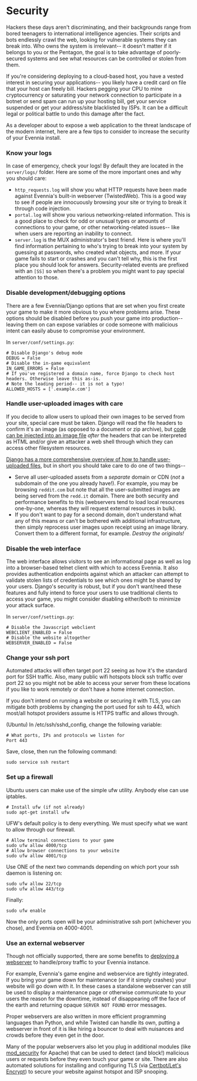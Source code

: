 # Security

Hackers these days aren't discriminating, and their backgrounds range from bored teenagers to international intelligence agencies. Their scripts and bots endlessly crawl the web, looking for vulnerable systems they can break into. Who owns the system is irrelevant-- it doesn't matter if it belongs to you or the Pentagon, the goal is to take advantage of poorly-secured systems and see what resources can be controlled or stolen from them.

If you're considering deploying to a cloud-based host, you have a vested interest in securing your applications-- you likely have a credit card on file that your host can freely bill. Hackers pegging your CPU to mine cryptocurrency or saturating your network connection to participate in a botnet or send spam can run up your hosting bill, get your service suspended or get your address/site blacklisted by ISPs. It can be a difficult legal or political battle to undo this damage after the fact.

As a developer about to expose a web application to the threat landscape of the modern internet, here are a few tips to consider to increase the security of your Evennia install.

### Know your logs
In case of emergency, check your logs! By default they are located in the `server/logs/` folder. Here are some of the more important ones and why you should care:

* `http_requests.log` will show you what HTTP requests have been made against Evennia's built-in webserver (TwistedWeb). This is a good way to see if people are innocuously browsing your site or trying to break it through code injection.
* `portal.log` will show you various networking-related information. This is a good place to check for odd or unusual types or amounts of connections to your game, or other networking-related issues-- like when users are reporting an inability to connect.
* `server.log` is the MUX administrator's best friend. Here is where you'll find information pertaining to who's trying to break into your system by guessing at passwords, who created what objects, and more. If your game fails to start or crashes and you can't tell why, this is the first place you should look for answers. Security-related events are prefixed with an `[SS]` so when there's a problem you might want to pay special attention to those.

### Disable development/debugging options
There are a few Evennia/Django options that are set when you first create your game to make it more obvious to you where problems arise. These options should be disabled before you push your game into production-- leaving them on can expose variables or code someone with malicious intent can easily abuse to compromise your environment.

In `server/conf/settings.py`:

    # Disable Django's debug mode
    DEBUG = False
    # Disable the in-game equivalent
    IN_GAME_ERRORS = False
    # If you've registered a domain name, force Django to check host headers. Otherwise leave this as-is.
    # Note the leading period-- it is not a typo!
    ALLOWED_HOSTS = ['.example.com']

### Handle user-uploaded images with care
If you decide to allow users to upload their own images to be served from your site, special care must be taken. Django will read the file headers to confirm it's an image (as opposed to a document or zip archive), but [code can be injected into an image file](https://insinuator.net/2014/05/django-image-validation-vulnerability/) *after* the headers that can be interpreted as HTML and/or give an attacker a web shell through which they can access other filesystem resources.

[Django has a more comprehensive overview of how to handle user-uploaded files](https://docs.djangoproject.com/en/dev/topics/security/#user-uploaded-content-security), but in short you should take care to do one of two things--

* Serve all user-uploaded assets from a *separate* domain or CDN (*not* a subdomain of the one you already have!). For example, you may be browsing `reddit.com` but note that all the user-submitted images are being served from the `redd.it` domain. There are both security and performance benefits to this (webservers tend to load local resources one-by-one, whereas they will request external resources in bulk).
* If you don't want to pay for a second domain, don't understand what any of this means or can't be bothered with additional infrastructure, then simply reprocess user images upon receipt using an image library. Convert them to a different format, for example. *Destroy the originals!*

### Disable the web interface
The web interface allows visitors to see an informational page as well as log into a browser-based
telnet client with which to access Evennia. It also provides authentication endpoints against which an attacker can attempt to validate stolen lists of credentials to see which ones might be shared by your users. Django's security is robust, but if you don't want/need these features and fully intend to force your users to use traditional clients to access your game, you might consider disabling either/both to minimize your attack surface.

In `server/conf/settings.py`:

    # Disable the Javascript webclient
    WEBCLIENT_ENABLED = False
    # Disable the website altogether
    WEBSERVER_ENABLED = False

### Change your ssh port
Automated attacks will often target port 22 seeing as how it's the standard port for SSH traffic. Also,
many public wifi hotspots block ssh traffic over port 22 so you might not be able to access your
server from these locations if you like to work remotely or don't have a home internet connection.

If you don't intend on running a website or securing it with TLS, you can mitigate both problems by changing the port used for ssh to 443, which most/all hotspot providers assume is HTTPS traffic and allows through.

(Ubuntu) In /etc/ssh/sshd_config, change the following variable:

    # What ports, IPs and protocols we listen for
    Port 443

Save, close, then run the following command:

    sudo service ssh restart

### Set up a firewall
Ubuntu users can make use of the simple ufw utility. Anybody else can use iptables.
    
    # Install ufw (if not already)
    sudo apt-get install ufw

UFW's default policy is to deny everything. We must specify what we want to allow through our firewall.

    # Allow terminal connections to your game
    sudo ufw allow 4000/tcp
    # Allow browser connections to your website
    sudo ufw allow 4001/tcp

Use ONE of the next two commands depending on which port your ssh daemon is listening on:

    sudo ufw allow 22/tcp
    sudo ufw allow 443/tcp

Finally:

    sudo ufw enable

Now the only ports open will be your administrative ssh port (whichever you chose), and Evennia on 4000-4001.

### Use an external webserver
Though not officially supported, there are some benefits to [deploying a webserver](https://github.com/evennia/evennia/wiki/Apache-Config) to handle/proxy traffic to your Evennia instance.

For example, Evennia's game engine and webservice are tightly integrated. If you bring your game down for maintenance (or if it simply crashes) your website will go down with it. In these cases a standalone webserver can still be used to display a maintenance page or otherwise communicate to your users the reason for the downtime, instead of disappearing off the face of the earth and returning opaque `SERVER NOT FOUND` error messages.

Proper webservers are also written in more efficient programming languages than Python, and while Twisted can handle its own, putting a webserver in front of it is like hiring a bouncer to deal with nuisances and crowds before they even get in the door.

Many of the popular webservers also let you plug in additional modules (like [mod_security](https://en.wikipedia.org/wiki/ModSecurity) for Apache) that can be used to detect (and block!) malicious users or requests before they even touch your game or site. There are also automated solutions for installing and configuring TLS (via [Certbot/Let's Encrypt](https://en.wikipedia.org/wiki/Let%27s_Encrypt)) to secure your website against hotspot and ISP snooping.